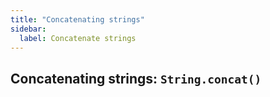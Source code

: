 ```yaml
---
title: "Concatenating strings"
sidebar:
  label: Concatenate strings
---
```

## Concatenating strings: `String.concat()`
